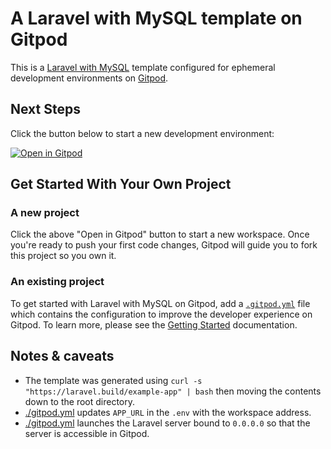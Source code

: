 # A Laravel with MySQL template on Gitpod

This is a [Laravel with MySQL](https://laravel.com) template configured for ephemeral development environments on [Gitpod](https://www.gitpod.io/).

## Next Steps

Click the button below to start a new development environment:

[![Open in Gitpod](https://gitpod.io/button/open-in-gitpod.svg)](https://gitpod.io/#https://github.com/gitpod-io/template-php-laravel-mysql)

## Get Started With Your Own Project

### A new project

Click the above "Open in Gitpod" button to start a new workspace. Once you're ready to push your first code changes, Gitpod will guide you to fork this project so you own it.

### An existing project

To get started with Laravel with MySQL on Gitpod, add a [`.gitpod.yml`](./.gitpod.yml) file which contains the configuration to improve the developer experience on Gitpod. To learn more, please see the [Getting Started](https://www.gitpod.io/docs/getting-started) documentation.

## Notes & caveats

* The template was generated using `curl -s "https://laravel.build/example-app" | bash` then moving the contents down to the root directory.
* [./gitpod.yml](./.gitpod.yml) updates `APP_URL` in the `.env` with the workspace address.
* [./gitpod.yml](./.gitpod.yml) launches the Laravel server bound to `0.0.0.0` so that the server is accessible in Gitpod. 
